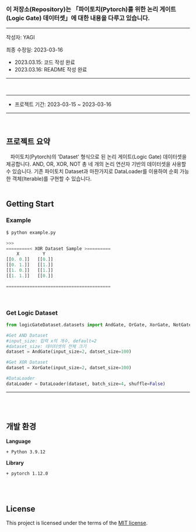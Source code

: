 ### 이 저장소(Repository)는 「파이토치(Pytorch)를 위한 논리 게이트(Logic Gate) 데이터셋」에 대한 내용을 다루고 있습니다.

***
작성자: YAGI<br>

최종 수정일: 2023-03-16
+ 2023.03.15: 코드 작성 완료
+ 2023.03.16: README 작성 완료
***

<br>

***
+ 프로젝트 기간: 2023-03-15 ~ 2023-03-16
***
<br>

## 프로젝트 요약
&nbsp;&nbsp;
파이토치(Pytorch)의 'Dataset' 형식으로 된 논리 게이트(Logic Gate) 데이터셋을 제공합니다. AND, OR, XOR, NOT 총 네 개의 논리 연산자 기반의 데이터셋을 사용할 수 있습니다. 기존 파이토치 Dataset과 마찬가지로 DataLoader를 이용하여 순회 가능한 객체(Iterable)를 구현할 수 있습니다.
<br><br>

## Getting Start

### Example
```python
$ python example.py

>>>
=========< XOR Dataset Sample >=========
    X         Y
[[0. 0.]]   [[0.]]
[[0. 1.]]   [[1.]]
[[1. 0.]]   [[1.]]
[[1. 1.]]   [[0.]]

========================================
```
<br>

### Get Logic Dataset
```python
from logicGateDataset.datasets import AndGate, OrGate, XorGate, NotGate

#Get AND Dataset
#input_size: 입력 x의 개수, default=2
#dataset_size: 데이터셋의 전체 크기
dataset = AndGate(input_size=2, datset_size=100)

#Get XOR Dataset
dataset = XorGate(input_size=2, datset_size=100)

#DataLoader
dataLoader = DataLoader(dataset, batch_size=4, shuffle=False)
```
***
<br><br>


## 개발 환경
**Language**

    + Python 3.9.12

    
**Library**

    + pytorch 1.12.0

<br><br>

## License
This project is licensed under the terms of the [MIT license](https://github.com/YAGI0423/logicGate_dataset/blob/main/LICENSE).